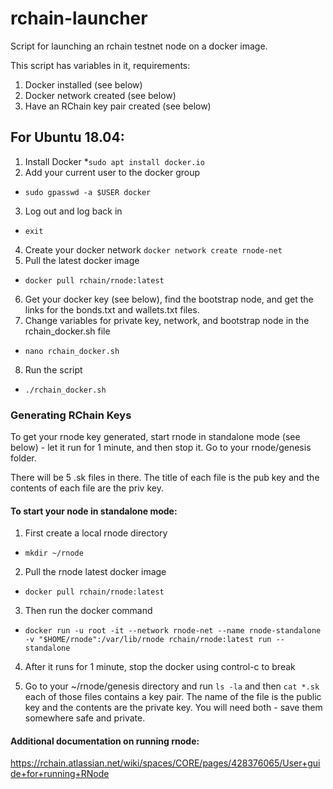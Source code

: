 # rchain-launcher
Script for launching an rchain testnet node on a docker image.

This script has variables in it, requirements:
1. Docker installed (see below)
2. Docker network created (see below)
3. Have an RChain key pair created (see below)

## For Ubuntu 18.04:
1. Install Docker 
*`sudo apt install docker.io`
2. Add your current user to the docker group
* `sudo gpasswd -a $USER docker`
3. Log out and log back in 
* `exit`
4. Create your docker network
`docker network create rnode-net`
5. Pull the latest docker image
* `docker pull rchain/rnode:latest`
6. Get your docker key (see below), find the bootstrap node, and get the links for the bonds.txt and wallets.txt files.
7. Change variables for private key, network, and bootstrap node in the rchain_docker.sh file
* `nano rchain_docker.sh`
8. Run the script
* `./rchain_docker.sh`

### Generating RChain Keys
To get your rnode key generated, start rnode in standalone mode (see below) - let it run for 1 minute, and then stop it. Go to your rnode/genesis folder.

There will be 5 .sk files in there. The title of each file is the pub key and the contents of each file are the priv key.

#### To start your node in standalone mode:
1. First create a local rnode directory
* `mkdir ~/rnode`

2. Pull the rnode latest docker image
* `docker pull rchain/rnode:latest`

3. Then run the docker command
* `docker run -u root -it --network rnode-net --name rnode-standalone -v "$HOME/rnode":/var/lib/rnode rchain/rnode:latest run --standalone`

4. After it runs for 1 minute, stop the docker using control-c to break

5. Go to your ~/rnode/genesis directory and run `ls -la` and then `cat *.sk` each of those files contains a key pair. The name of the file is the public key and the contents are the private key. You will need both - save them somewhere safe and private.

#### Additional documentation on running rnode:
https://rchain.atlassian.net/wiki/spaces/CORE/pages/428376065/User+guide+for+running+RNode
